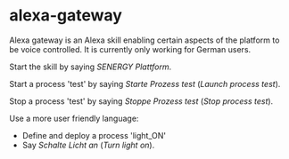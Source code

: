 # alexa-gateway

Alexa gateway is an Alexa skill enabling certain aspects of the platform to be voice controlled. It is currently only working for German users.

Start the skill by saying _SENERGY Plattform_.

Start a process 'test' by saying _Starte Prozess test_ (_Launch process test_).

Stop a process 'test' by saying _Stoppe Prozess test_ (_Stop process test_).

Use a more user friendly language:

* Define and deploy a process 'light_ON'
* Say _Schalte Licht an_ (_Turn light on_).

